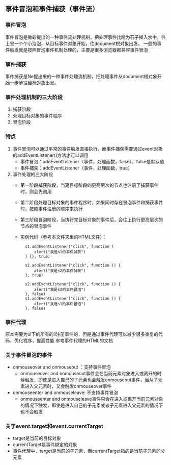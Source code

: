## 事件冒泡和事件捕获（事件流）

### 事件冒泡

事件冒泡是微软提出的一种事件流处理机制，把处理事件比喻为石子掉入水中，往上冒一个个小泡泡，从目标事件对象开始，往document根对象出发。
一般的事件触发就是按照冒泡事件机制处理的，主要是很多浏览器都兼容事件冒泡

### 事件捕获
事件捕获是Ne提出来的一种事件处理流机制，把处理事件从document根对象开始一步步往目标对象出发。

### 事件处理机制的三大阶段
1. 捕获阶段
2. 处理目标对象的事件程序
3. 冒泡阶段

### 特点
1. 事件冒泡可以通过平常的事件触发直接执行，而事件捕获需要通过event对象的addEventListener()方法才可以调用
    * 事件冒泡：addEventListener（事件，处理函数，false），false是默认值
    * 事件捕获：addEventListener（事件，处理函数，true）
2. 事件处理的三大阶段
    * 第一阶段捕获阶段，当离目标阶段的更高层次的节点也注册了捕获事件时，则会先调用
    * 第二阶段处理目标对象的事件程序时，如果同时存在冒泡事件和捕获事件时，按照事件注册的顺序来执行
    * 第三阶段冒泡阶段，当执行完目标对象的事件后，会往上执行更高层次的节点的冒泡事件
    * 实例代码（参考本文件夹里的HTML文件）：

            s1.addEventListener("click", function (
                alert("我是s1的事件捕获")
            ) {}, true)

            s2.addEventListener("click", function () {
                alert("我是s2的事件捕获")
            }, true)

            s2.addEventListener("click", function () {
                alert("我是s2的事件冒泡")
            }, false)
            s1.addEventListener("click", function () {
                alert("我是s1的事件冒泡")
            }, false)

### 事件代理
原本需要为ul下的所有的li注册事件的，但是通过事件代理可以减少很多重复的代码，优化程序，提高性能
参考事件代理的HTML的文档

### 关于事件冒泡的事件
* onmouseover and onmouseout ：支持事件冒泡
    * onmouseover and onmouseout事件会在当前元素对象进入或离开的时候触发，即使是进入自己的子元素也会触发onmouseout事件，当从子元素进入父元素时，又会触发onmouseover事件
* onmouseenter and onmouseleave: 不支持事件冒泡
    * onmouseenter and onmouseleave事件只会在进入或离开当前元素对象的情况下触发，即使是进入自己的子元素或者子元素进入父元素的情况下也不会触发

### 关于event.target和event.currentTarget
* target是当前的目标对象
* currentTarget是事件绑定的对象
* 事件代理中，target是当前的子元素，而currentTarget指的是当前子元素的父元素